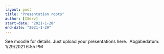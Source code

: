 ```yaml
---
layout: post
title: "Presentation roots"
author: [IServ]
start-date: "2021-1-20"
end-date: "2021-1-29"
---
```

See moodle for details. Just upload your presentations here. 
Abgabedatum: 1/29/2021 6:55 PM